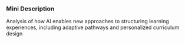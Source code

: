 ### Mini Description

Analysis of how AI enables new approaches to structuring learning experiences, including adaptive pathways and personalized curriculum design
